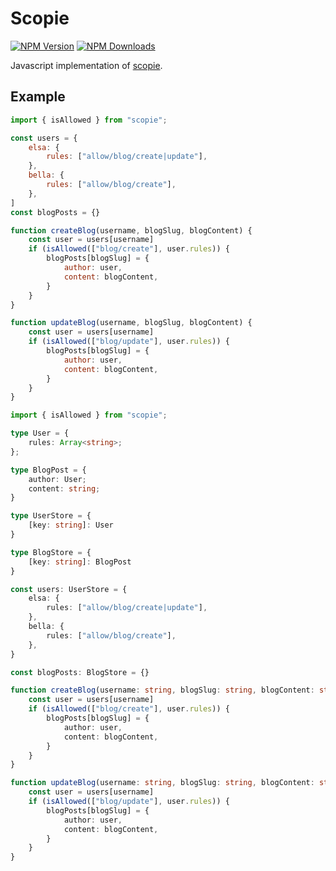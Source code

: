 # Scopie

[![NPM Version](https://img.shields.io/npm/v/scopie.svg)](https://www.npmjs.com/package/scopie)
[![NPM Downloads](https://img.shields.io/npm/dw/scopie)](https://www.npmjs.com/package/scopie)

Javascript implementation of [scopie](https://github.com/miniscruff/scopie).

## Example

```js
import { isAllowed } from "scopie";

const users = {
    elsa: {
        rules: ["allow/blog/create|update"],
    },
    bella: {
        rules: ["allow/blog/create"],
    },
]
const blogPosts = {}

function createBlog(username, blogSlug, blogContent) {
    const user = users[username]
    if (isAllowed(["blog/create"], user.rules)) {
        blogPosts[blogSlug] = {
            author: user,
            content: blogContent,
        }
    }
}

function updateBlog(username, blogSlug, blogContent) {
    const user = users[username]
    if (isAllowed(["blog/update"], user.rules)) {
        blogPosts[blogSlug] = {
            author: user,
            content: blogContent,
        }
    }
}
```

```typescript
import { isAllowed } from "scopie";

type User = {
    rules: Array<string>;
};

type BlogPost = {
    author: User;
    content: string;
}

type UserStore = {
    [key: string]: User
}

type BlogStore = {
    [key: string]: BlogPost
}

const users: UserStore = {
    elsa: {
        rules: ["allow/blog/create|update"],
    },
    bella: {
        rules: ["allow/blog/create"],
    },
}

const blogPosts: BlogStore = {}

function createBlog(username: string, blogSlug: string, blogContent: string) {
    const user = users[username]
    if (isAllowed(["blog/create"], user.rules)) {
        blogPosts[blogSlug] = {
            author: user,
            content: blogContent,
        }
    }
}

function updateBlog(username: string, blogSlug: string, blogContent: string) {
    const user = users[username]
    if (isAllowed(["blog/update"], user.rules)) {
        blogPosts[blogSlug] = {
            author: user,
            content: blogContent,
        }
    }
}
```
